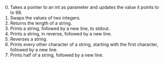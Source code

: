 0. Takes a pointer to an int as parameter and updates the value it points to to 98.
1. Swaps the values of two integers.
2. Returns the length of a string.
3. Prints a string, followed by a new line, to stdout.
4. Prints a string, in reverse, followed by a new line.
5. Reverses a string.
6. Prints every other character of a string, starting with the first character, followed by a new line.
7. Prints half of a string, followed by a new line.
